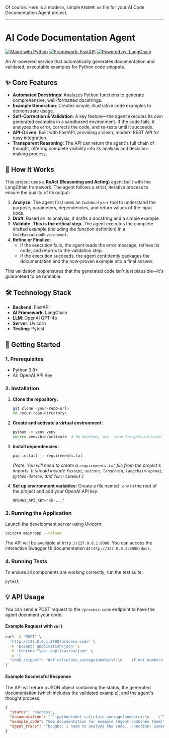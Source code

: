 Of course. Here is a modern, simple `README.md` file for your AI Code Documentation Agent project.

---

# AI Code Documentation Agent

[![Made with Python](https://img.shields.io/badge/Made%20with-Python-1f425f.svg)](https://www.python.org/)
[![Framework: FastAPI](https://img.shields.io/badge/Framework-FastAPI-05998b.svg)](https://fastapi.tiangolo.com/)
[![Powered by: LangChain](https://img.shields.io/badge/Powered%20by-LangChain-f19939.svg)](https://www.langchain.com/)

An AI-powered service that automatically generates documentation and validated, executable examples for Python code snippets.

## ✨ Core Features

*   **Automated Docstrings**: Analyzes Python functions to generate comprehensive, well-formatted docstrings.
*   **Example Generation**: Creates simple, illustrative code examples to demonstrate usage.
*   **Self-Correction & Validation**: A key feature—the agent executes its own generated examples in a sandboxed environment. If the code fails, it analyzes the error, corrects the code, and re-tests until it succeeds.
*   **API-Driven**: Built with FastAPI, providing a clean, modern REST API for easy integration.
*   **Transparent Reasoning**: The API can return the agent's full chain of thought, offering complete visibility into its analysis and decision-making process.

## 🤖 How It Works

This project uses a **ReAct (Reasoning and Acting)** agent built with the LangChain framework. The agent follows a strict, iterative process to ensure the quality of its output:

1.  **Analyze**: The agent first uses an `CodeAnalyzer` tool to understand the purpose, parameters, dependencies, and return values of the input code.
2.  **Draft**: Based on its analysis, it drafts a docstring and a simple example.
3.  **Validate**: **This is the critical step.** The agent executes the complete drafted example (including the function definition) in a `CodeExecutionEnvironment`.
4.  **Refine or Finalize**:
    *   If the execution fails, the agent reads the error message, refines its code, and returns to the validation step.
    *   If the execution succeeds, the agent confidently packages the documentation and the now-proven example into a final answer.

This validation loop ensures that the generated code isn't just plausible—it's guaranteed to be runnable.

## 🛠️ Technology Stack

*   **Backend**: FastAPI
*   **AI Framework**: LangChain
*   **LLM**: OpenAI GPT-4o
*   **Server**: Uvicorn
*   **Testing**: Pytest

## 🚀 Getting Started

### 1. Prerequisites

*   Python 3.8+
*   An OpenAI API Key

### 2. Installation

1.  **Clone the repository:**
    ```bash
    git clone <your-repo-url>
    cd <your-repo-directory>
    ```

2.  **Create and activate a virtual environment:**
    ```bash
    python -m venv venv
    source venv/bin/activate  # On Windows, use `venv\Scripts\activate`
    ```

3.  **Install dependencies:**
    ```bash
    pip install -r requirements.txt
    ```
    *(Note: You will need to create a `requirements.txt` file from the project's imports. It should include `fastapi`, `uvicorn`, `langchain`, `langchain-openai`, `python-dotenv`, and `func-timeout`.)*

4.  **Set up environment variables:**
    Create a file named `.env` in the root of the project and add your OpenAI API key:
    ```env
    OPENAI_API_KEY="sk-..."
    ```

### 3. Running the Application

Launch the development server using Uvicorn:

```bash
uvicorn main:app --reload
```

The API will be available at `http://127.0.0.1:8000`. You can access the interactive Swagger UI documentation at `http://127.0.0.1:8000/docs`.

### 4. Running Tests

To ensure all components are working correctly, run the test suite:

```bash
pytest
```

## 💡 API Usage

You can send a POST request to the `/process-code` endpoint to have the agent document your code.

#### Example Request with `curl`

```bash
curl -X 'POST' \
  'http://127.0.0.1:8000/process-code' \
  -H 'accept: application/json' \
  -H 'Content-Type: application/json' \
  -d '{
  "code_snippet": "def calculate_average(numbers):\n    if not numbers:\n        return 0\n    return sum(numbers) / len(numbers)"
}'
```

#### Example Successful Response

The API will return a JSON object containing the status, the generated documentation (which includes the validated example), and the agent's thought process.

```json
{
  "status": "success",
  "documentation": "```python\ndef calculate_average(numbers):\n    \"\"\"\n    Calculates the average of a list of numbers.\n\n    Parameters:\n    numbers (list of int or float): A list of numbers to average.\n\n    Returns:\n    float: The average of the numbers, or 0 if the list is empty.\n\n    Example:\n    >>> calculate_average([10, 20, 30])\n    20.0\n    \"\"\"\n    if not numbers:\n        return 0\n    return sum(numbers) / len(numbers)\n\n# Example usage\nresult = calculate_average([15, 25, 35, 45])\nprint(f\"The average is: {result}\")\n```",
  "example_code": "See documentation for example (Agent combines them)",
  "agent_trace": "Thought: I need to analyze the code...\nAction: CodeAnalyzer...\nObservation: ...\nThought: I will draft documentation and an example...\nAction: CodeExecutionEnvironment...\nObservation: EXECUTION_SUCCESS: The average is: 30.0\nThought: The example code has been successfully validated. I am now ready to provide the final answer.\nFinal Answer: ..."
}
```
